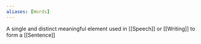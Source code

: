 ```yaml
---
aliases: [Words]
---
```


A single and distinct meaningful element used in [[Speech]] or [[Writing]] to form a [[Sentence]]